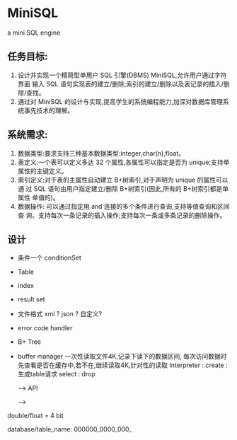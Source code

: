 # MiniSQL
a mini SQL engine

## 任务目标:
1. 设计并实现一个精简型单用户 SQL 引擎(DBMS) MiniSQL,允许用户通过字符界面
输入 SQL 语句实现表的建立/删除;索引的建立/删除以及表记录的插入/删除/查找。
2. 通过对 MiniSQL 的设计与实现,提高学生的系统编程能力,加深对数据库管理系
统事先技术的理解。

## 系统需求:
1. 数据类型:要求支持三种基本数据类型:integer,char(n),float。
2. 表定义:一个表可以定义多达 32 个属性,各属性可以指定是否为 unique;支持单
属性的主键定义。
3. 索引定义:对于表的主属性自动建立 B+树索引,对于声明为 unique 的属性可以通
过 SQL 语句由用户指定建立/删除 B+树索引(因此,所有的 B+树索引都是单属性
单值的)。
4. 数据操作: 可以通过指定用 and 连接的多个条件进行查询,支持等值查询和区间查
询。支持每次一条记录的插入操作;支持每次一条或多条记录的删除操作。

## 设计
- 条件一个 conditionSet
- Table 
- index
- result set 
- 文件格式 xml ? json ? 自定义?
- error code handler
- B+ Tree
- buffer manager 一次性读取文件4K,记录下读下的数据区间, 每次访问数据时先查看是否在缓存中,若不在,继续读取4K,针对性的读取
Interpreter :
    create : 生成table请求
    select : 
    drop
    
    --> API 
    
    -->

double/float = 4 bit

database/table_name:
    000000_0000_000_
